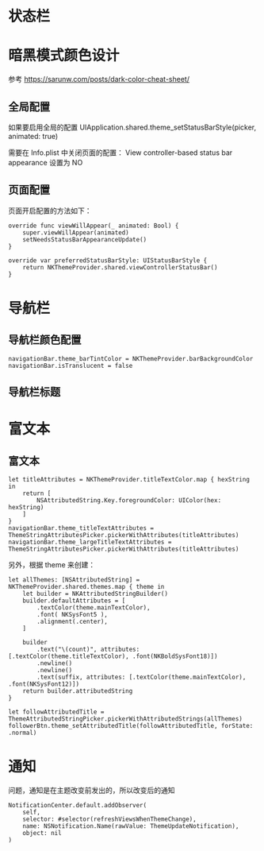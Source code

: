 #  状态栏

# 暗黑模式颜色设计
参考 https://sarunw.com/posts/dark-color-cheat-sheet/



## 全局配置
如果要启用全局的配置
UIApplication.shared.theme_setStatusBarStyle(picker, animated: true)


需要在 Info.plist 中关闭页面的配置：
View controller-based status bar appearance 设置为 NO


##  页面配置
页面开启配置的方法如下：
```
override func viewWillAppear(_ animated: Bool) {
    super.viewWillAppear(animated)
    setNeedsStatusBarAppearanceUpdate()
}

override var preferredStatusBarStyle: UIStatusBarStyle {
    return NKThemeProvider.shared.viewControllerStatusBar()
}
```

# 导航栏
## 导航栏颜色配置
```
navigationBar.theme_barTintColor = NKThemeProvider.barBackgroundColor
navigationBar.isTranslucent = false
```

## 导航栏标题


# 富文本
## 富文本
```
let titleAttributes = NKThemeProvider.titleTextColor.map { hexString in
    return [
        NSAttributedString.Key.foregroundColor: UIColor(hex: hexString)
    ]
}
navigationBar.theme_titleTextAttributes = ThemeStringAttributesPicker.pickerWithAttributes(titleAttributes)
navigationBar.theme_largeTitleTextAttributes = ThemeStringAttributesPicker.pickerWithAttributes(titleAttributes)
```


另外，根据 theme 来创建：
```
let allThemes: [NSAttributedString] = NKThemeProvider.shared.themes.map { theme in
    let builder = NKAttributedStringBuilder()
    builder.defaultAttributes = [
        .textColor(theme.mainTextColor),
        .font( NKSysFont5 ),
        .alignment(.center),
    ]

    builder
        .text("\(count)", attributes: [.textColor(theme.titleTextColor), .font(NKBoldSysFont18)])
        .newline()
        .newline()
        .text(suffix, attributes: [.textColor(theme.mainTextColor), .font(NKSysFont12)])
    return builder.attributedString
}

let followAttributedTitle = ThemeAttributedStringPicker.pickerWithAttributedStrings(allThemes)
followerBtn.theme_setAttributedTitle(followAttributedTitle, forState: .normal)
```



# 通知
问题，通知是在主题改变前发出的，所以改变后的通知


```
NotificationCenter.default.addObserver(
    self,
    selector: #selector(refreshViewsWhenThemeChange),
    name: NSNotification.Name(rawValue: ThemeUpdateNotification),
    object: nil
)
```



